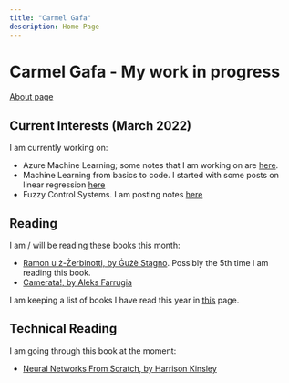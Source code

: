 ```yaml
---
title: "Carmel Gafa"
description: Home Page
---
```


# **Carmel Gafa - My work in progress**

[About page](/about/)

## **Current Interests (March 2022)**

I am currently working on:

- Azure Machine Learning; some notes that I am working on are [here](/tags/azure-ml).
- Machine Learning from basics to code. I started with some posts on linear regression [here](/tags/linear-regression/)
- Fuzzy Control Systems. I am posting notes [here](/tags/fuzzy/)

## **Reading**

I am / will be reading these books this month:

- [Ramon u ż-Żerbinotti, by Ġużè Stagno](https://merlinpublishers.com/product/ramon-u-z-zerbinotti/). Possibly the 5th time I am reading this book.
- [Camerata!, by Aleks Farrugia](https://agendabookshop.com/products/camerata)

I am keeping a list of books I have read this year in [this](/books/) page.

## **Technical Reading**

I am going through this book at the moment:

- [Neural Networks From Scratch, by Harrison Kinsley](https://nnfs.io/)
